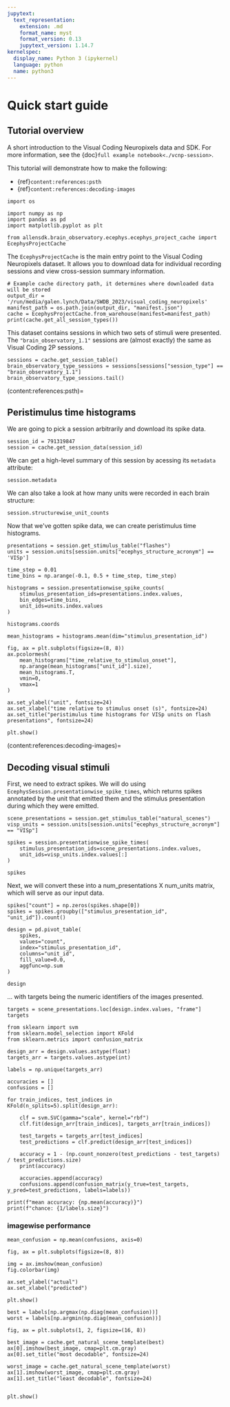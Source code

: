 ```yaml
---
jupytext:
  text_representation:
    extension: .md
    format_name: myst
    format_version: 0.13
    jupytext_version: 1.14.7
kernelspec:
  display_name: Python 3 (ipykernel)
  language: python
  name: python3
---
```


# Quick start guide

## Tutorial overview

A short introduction to the Visual Coding Neuropixels data and SDK. For more
information, see the {doc}`full example notebook<./vcnp-session>`.

This tutorial will demonstrate how to make the following:

* {ref}`content:references:psth`
* {ref}`content:references:decoding-images`

```{code-cell}
import os

import numpy as np
import pandas as pd
import matplotlib.pyplot as plt

from allensdk.brain_observatory.ecephys.ecephys_project_cache import EcephysProjectCache
```

The `EcephysProjectCache` is the main entry point to the Visual Coding Neuropixels dataset. It allows you to download data for individual recording sessions and view cross-session summary information.

```{code-cell}
# Example cache directory path, it determines where downloaded data will be stored
output_dir = '/run/media/galen.lynch/Data/SWDB_2023/visual_coding_neuropixels'
manifest_path = os.path.join(output_dir, "manifest.json")
cache = EcephysProjectCache.from_warehouse(manifest=manifest_path)
print(cache.get_all_session_types())
```

This dataset contains sessions in which two sets of stimuli were presented. The `"brain_observatory_1.1"` sessions are (almost exactly) the same as Visual Coding 2P sessions.

```{code-cell}
sessions = cache.get_session_table()
brain_observatory_type_sessions = sessions[sessions["session_type"] == "brain_observatory_1.1"]
brain_observatory_type_sessions.tail()
```

(content:references:psth)=
## Peristimulus time histograms



We are going to pick a session arbitrarily and download its spike data.

```{code-cell}
session_id = 791319847
session = cache.get_session_data(session_id)
```

We can get a high-level summary of this session by acessing its `metadata` attribute:

```{code-cell}
session.metadata
```

We can also take a look at how many units were recorded in each brain structure:

```{code-cell}
session.structurewise_unit_counts
```

Now that we've gotten spike data, we can create peristimulus time histograms.

```{code-cell}
presentations = session.get_stimulus_table("flashes")
units = session.units[session.units["ecephys_structure_acronym"] == 'VISp']

time_step = 0.01
time_bins = np.arange(-0.1, 0.5 + time_step, time_step)

histograms = session.presentationwise_spike_counts(
    stimulus_presentation_ids=presentations.index.values,
    bin_edges=time_bins,
    unit_ids=units.index.values
)

histograms.coords
```

```{code-cell}
mean_histograms = histograms.mean(dim="stimulus_presentation_id")

fig, ax = plt.subplots(figsize=(8, 8))
ax.pcolormesh(
    mean_histograms["time_relative_to_stimulus_onset"],
    np.arange(mean_histograms["unit_id"].size),
    mean_histograms.T,
    vmin=0,
    vmax=1
)

ax.set_ylabel("unit", fontsize=24)
ax.set_xlabel("time relative to stimulus onset (s)", fontsize=24)
ax.set_title("peristimulus time histograms for VISp units on flash presentations", fontsize=24)

plt.show()
```

(content:references:decoding-images)=
## Decoding visual stimuli

First, we need to extract spikes. We will do using `EcephysSession.presentationwise_spike_times`, which returns spikes annotated by the unit that emitted them and the stimulus presentation during which they were emitted.

```{code-cell}
scene_presentations = session.get_stimulus_table("natural_scenes")
visp_units = session.units[session.units["ecephys_structure_acronym"] == "VISp"]

spikes = session.presentationwise_spike_times(
    stimulus_presentation_ids=scene_presentations.index.values,
    unit_ids=visp_units.index.values[:]
)

spikes
```

Next, we will convert these into a num_presentations X num_units matrix, which will serve as our input data.

```{code-cell}
spikes["count"] = np.zeros(spikes.shape[0])
spikes = spikes.groupby(["stimulus_presentation_id", "unit_id"]).count()

design = pd.pivot_table(
    spikes,
    values="count",
    index="stimulus_presentation_id",
    columns="unit_id",
    fill_value=0.0,
    aggfunc=np.sum
)

design
```

... with targets being the numeric identifiers of the images presented.

```{code-cell}
targets = scene_presentations.loc[design.index.values, "frame"]
targets
```

```{code-cell}
from sklearn import svm
from sklearn.model_selection import KFold
from sklearn.metrics import confusion_matrix
```

```{code-cell}
design_arr = design.values.astype(float)
targets_arr = targets.values.astype(int)

labels = np.unique(targets_arr)
```

```{code-cell}
accuracies = []
confusions = []

for train_indices, test_indices in KFold(n_splits=5).split(design_arr):

    clf = svm.SVC(gamma="scale", kernel="rbf")
    clf.fit(design_arr[train_indices], targets_arr[train_indices])

    test_targets = targets_arr[test_indices]
    test_predictions = clf.predict(design_arr[test_indices])

    accuracy = 1 - (np.count_nonzero(test_predictions - test_targets) / test_predictions.size)
    print(accuracy)

    accuracies.append(accuracy)
    confusions.append(confusion_matrix(y_true=test_targets, y_pred=test_predictions, labels=labels))
```

```{code-cell}
print(f"mean accuracy: {np.mean(accuracy)}")
print(f"chance: {1/labels.size}")
```

### imagewise performance

```{code-cell}
mean_confusion = np.mean(confusions, axis=0)

fig, ax = plt.subplots(figsize=(8, 8))

img = ax.imshow(mean_confusion)
fig.colorbar(img)

ax.set_ylabel("actual")
ax.set_xlabel("predicted")

plt.show()
```

```{code-cell}
best = labels[np.argmax(np.diag(mean_confusion))]
worst = labels[np.argmin(np.diag(mean_confusion))]

fig, ax = plt.subplots(1, 2, figsize=(16, 8))

best_image = cache.get_natural_scene_template(best)
ax[0].imshow(best_image, cmap=plt.cm.gray)
ax[0].set_title("most decodable", fontsize=24)

worst_image = cache.get_natural_scene_template(worst)
ax[1].imshow(worst_image, cmap=plt.cm.gray)
ax[1].set_title("least decodable", fontsize=24)


plt.show()
```
